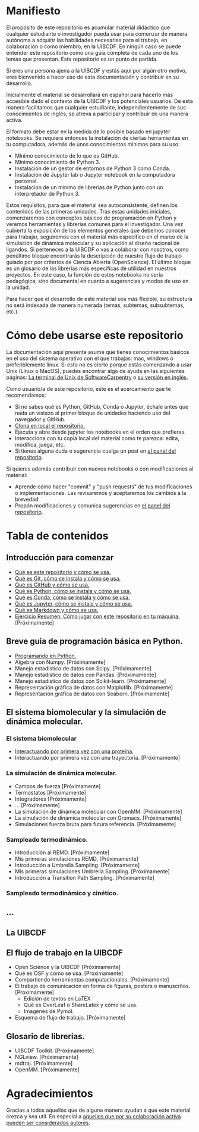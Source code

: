 # Manifiesto

El propósito de este repositorio es acumular material didáctico que cualquier estudiante o
investigador pueda usar para comenzar de manera autónoma a adquirir las habilidades necesarias
para el trabajo, en colaboración o como miembro, en la UIBCDF. En ningún caso se puede entender este 
repositorio como una guía completa de cada uno de los temas que presentan. Este repositorio es un punto de partida.

Si eres una persona ajena a la UIBCDF y estás aquí por algún otro motivo, eres bienvenido a hacer uso de esta documentación y contribuir en su desarrollo.

Inicialmente el material se desarrollará en español para hacerlo más accesible dado el contexto de la UIBCDF y los potenciales usuarios. De esta manera facilitamos que cualquier estudiante, independientemente de sus conocimientos de inglés, se atreva a participar y contribuir de una manera activa.

El formato debe estar en la medida de lo posible basado en jupyter notebooks. Se requiere entonces la instalación de ciertas herramientas en tu computadora, además de unos conocimientos mínimos para su uso:

- Mínimo conocimiento de lo que es GitHub.
- Mínimo conocimiento de Python 3.
- Instalación de un gestor de entornos de Python 3 como Conda.
- Instalación de Jupyter lab o Jupyter notebook en la computadora personal.
- Instalación de un mínimo de librerías de Python junto con un interpretador de Python 3.

Estos requisitos, para que el material sea autoconsistente, definen los contenidos de las primeras unidades.
Tras estas unidades iniciales, comenzaremos con conceptos básicos de programación en Python y veremos herramientas y librerias comunes para el investigador.
Una vez cubierta la exposición de los elementos generales que debemos conocer para 
trabajar, seguiremos con el material más específico en el marco de la simulación de dinámica
molecular y su aplicación al diseño racional de ligandos.
Si perteneces a la UIBCDF o vas a colaborar con nosotros, como penúltimo bloque encontrarás la
descripción de nuestro flujo de trabajo guiado por por criterios de Ciencia Abierta (OpenScience).
El último bloque es un glosario de las librerias más especificas de utilidad en nuestros proyectos. En este caso, la función de estos notebooks no sería pedagógica, sino documental en cuanto a sugerencias y modos de uso en la unidad.

Para hacer que el desarrollo de este material sea más flexible, su estructura no será indexada de manera numerada (temas, subtemas, subsubtemas, etc.).

# Cómo debe usarse este repositorio

La documentación aquí presente asume que tienes conocimientos básicos en el uso del sistema
operativo con el que trabajas: mac, windows o preferiblemente linux. Si esto no es cierto porque estás comenzando a usar Unix (Linux o MacOS), puedes encontrar algo de ayuda en las siguientes páginas: [La terminal de Unix de SoftwareCarpentry](http://swcarpentry.github.io/shell-novice-es/) o [su versión en inglés](http://swcarpentry.github.io/shell-novice/).

Como usuario/a de este repositorio, este es el acercamiento que te recomendamos:

- Si no sabes qué es Python, GitHub, Conda o Jupyter, échale antes que nada un vistazo al primer bloque de unidades haciendo uso del navegador y GitHub.
- [Clona en local el repositorio.](https://help.github.com/articles/cloning-a-repository/)
- Ejecuta y abre desde jupyter los notebooks en el orden que prefieras.
- Interacciona con tu copia local del material como te parezca: edita, modifica, juega, etc.
- Si tienes alguna duda o sugerencia cuelga un post en [el panel del repositorio](https://github.com/uibcdf/Academia/issues).

Si quieres además contribuir con nuevos notebooks o con modificaciones al material:

- Aprende cómo hacer "commit" y "push requests" de tus modificaciones o implementaciones. Las
  revisaremos y aceptaremos los cambios a la brevedad.
- Propón modificaciones y comunica sugerencias en [el panel del repositorio](https://github.com/uibcdf/Academia/issues).

# Tabla de contenidos

## Introducción para comenzar

- [Qué es este repositorio y cómo se usa.](Introducción/Academia.ipynb)  
- [Qué es Git, cómo se instala y cómo se usa.](Introducción/Git.ipynb)       
- [Qué es GitHub y cómo se usa.](Introducción/GitHub.ipynb)     
- [Qué es Python, cómo se instala y cómo se usa.](Introducción/Python.ipynb)  
- [Qué es Conda, cómo se instala y cómo se usa.](Introducción/Conda.ipynb)  
- [Qué es Jupyter, cómo se instala y cómo se usa.](Introducción/Jupyter.ipynb)  
- [Qué es Markdown y cómo se usa.](Introducción/Markdown.ipynb)
- [Ejercicio Resumen: Cómo jugar con este repositorio en tu máquina.](Introducción/Resumen.ipynb) [Próximamente]    

## Breve guia de programación básica en Python.  

- [Programando en Python.](Python/Python.ipynb)    
- Algebra con Numpy. [Próximamente]    
- Manejo estadístico de datos con Scipy. [Próximamente]    
- Manejo estadístico de datos con Pandas. [Próximamente]    
- Manejo estadístico de datos con Scikit-learn. [Próximamente]    
- Representación gráfica de datos con Matplotlib. [Próximamente]    
- Representación gráfica de datos con Seaborn. [Próximamente]    


## El sistema biomolecular y la simulación de dinámica molecular.

### El sistema biomolecular

- [Interactuando por primera vez con una proteína.](https://github.com/uibcdf/Academia/blob/master/2.10-%20Interactuando%20por%20primera%20vez%20con%20una%20prote%C3%ADna.ipynb)  
- Interactuando por primera vez con una trayectoria. [Próximamente]    
  
###  La simulación de dinámica molecular.
- Campos de fuerza [Próximamente]    
- Termostatos [Próximamente]    
- Integradores [Próximamente]    
- ... [Próximamente]    
- La simulación de dinámica molecular con OpenMM. [Próximamente]     
- La simulación de dinámica molecular con Gromacs. [Próximamente]    
- Simulaciones fuerza bruta para futura referencia. [Próximamente]    

### Sampleado termodinámico. 
- Introducción al REMD. [Próximamente]    
- Mis primeras simulaciones REMD. [Próximamente]    
- Introducción a Umbrella Sampling. [Próximamente]    
- Mis primeras simulaciones Umbrella Sampling. [Próximamente]    
- Introducción a Transition Path Sampling. [Próximamente]    

### Sampleado termodinámico y cinético.

## ...

## La UIBCDF
## El flujo de trabajo en la UIBCDF

- Open Science y la UIBCDF [Próximamente]    
- Qué es OSF y cómo se usa. [Próximamente]    
- Compartiendo herramientas computacionales. [Próximamente]    
- El trabajo de comunicación en forma de figuras, posters o manuscritos.[Próximamente]    
   - Edición de textos en LaTEX    
   - Qué es OverLeaf o ShareLatex y cómo se usa.    
   - Imagenes de Pymol.    
- Esquema de flujo de trabajo.  [Próximamente]    


## Glosario de librerias.

- UIBCDF Toolkit.  [Próximamente]    
- NGLview.  [Próximamente]    
- mdtraj. [Próximamente]    
- OpenMM. [Próximamente]     

# Agradecimientos

Gracias a todos aquellos que de alguna manera ayudan a que este material crezca y sea util. En
especial a [aquellos que por su colaboración activa pueden ser considerados autores](https://github.com/uibcdf/Academia/graphs/contributors).


